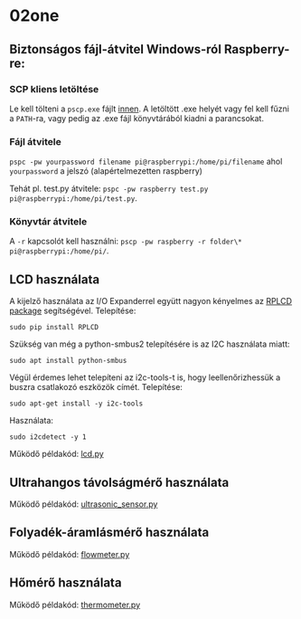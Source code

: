 # 02one

## Biztonságos fájl-átvitel Windows-ról Raspberry-re:
### SCP kliens letöltése
Le kell tölteni a `pscp.exe` fájlt [innen](https://www.chiark.greenend.org.uk/~sgtatham/putty/latest.html).
A letöltött .exe helyét vagy fel kell fűzni a `PATH`-ra, vagy pedig az .exe fájl könyvtárából kiadni a parancsokat.

### Fájl átvitele
`pspc -pw yourpassword filename pi@raspberrypi:/home/pi/filename`
ahol `yourpassword` a jelszó (alapértelmezetten raspberry)

Tehát pl. test.py átvitele:
`pspc -pw raspberry test.py pi@raspberrypi:/home/pi/test.py`.

### Könyvtár átvitele
A `-r` kapcsolót kell használni:
`pscp -pw raspberry -r folder\* pi@raspberrypi:/home/pi/`.

## LCD használata
A kijelző használata az I/O Expanderrel együtt nagyon kényelmes az [RPLCD package](https://rplcd.readthedocs.io/en/stable/) segítségével.
Telepítése:
```
sudo pip install RPLCD
```
Szükség van még a python-smbus2 telepítésére is az I2C használata miatt:
```
sudo apt install python-smbus
```
Végül érdemes lehet telepíteni az i2c-tools-t is, hogy leellenőrizhessük a buszra csatlakozó eszközök címét.
Telepítése:
```
sudo apt-get install -y i2c-tools
```
Használata:
```
sudo i2cdetect -y 1
```

Működő példakód: [lcd.py](./test/lcd.py)

## Ultrahangos távolságmérő használata

Működő példakód: [ultrasonic_sensor.py](./test/ultrasonic_sensor.py)

## Folyadék-áramlásmérő használata

Működő példakód: [flowmeter.py](./test/flowmeter.py)

## Hőmérő használata

Működő példakód: [thermometer.py](./test/thermometer.py)

